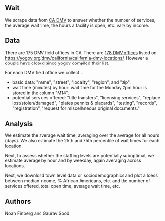 ## Wait

We scrape data from [CA DMV](https://www.dmv.ca.gov/portal/field-office/woodland/) to answer whether the number of services, the average wait time, the hours a facility is open, etc. vary by income.
 
## Data
 
There are 175 DMV field offices in CA. There are [178 DMV offices](data/yogov_dmv_list.txt) listed on https://yogov.org/dmv/california/california-dmv-locations/. However a couple have closed since yogov compiled their list.

For each DMV field office we collect...

- basic data: "name", "street", "locality", "region", and "zip".
- wait time (minutes) by hour: wait time for the Monday 2pm hour is stored in the column "M14".
- potential services offered: "title transfers", "licensing services", "replace lost/stolen/damaged", "plates permits & placards", "testing", "records", "registration", "request for miscellaneous original documents."

## Analysis

We estimate the average wait time, averaging over the average for all hours (days). We also estimate the 25th and 75th percentile of wait times for each location.

Next, to assess whether the staffing levels are potentially suboptimal, we estimate average by hour and by weekday, again averaging across locations.

Next, we download town level data on sociodemographics and plot a loess between median income, % African Americans, etc. and the number of services offered, total open time, average wait time, etc. 

## Authors 

Noah Finberg and Gaurav Sood

